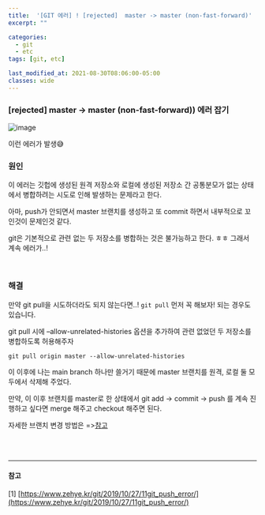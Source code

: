 ```yaml
---
title:  '[GIT 에러] ! [rejected]  master -> master (non-fast-forward)'
excerpt: ""

categories:
  - git
  - etc
tags: [git, etc]

last_modified_at: 2021-08-30T08:06:00-05:00
classes: wide
---
```


###  [rejected]  master -> master (non-fast-forward)) 에러 잡기

![image](https://user-images.githubusercontent.com/53431568/131433603-4b34dc31-84af-471b-ab79-141939c0c1ea.png)

이런 에러가 발생😅


### 원인

이 에러는 깃헙에 생성된 원격 저장소와 로컬에 생성된 저장소 간 공통분모가 없는 상태에서 병합하려는 시도로 인해 발생하는 문제라고 한다.

아마, push가 안되면서 master 브랜치를 생성하고 또 commit 하면서 내부적으로 꼬인것이 문제인것 같다.

git은 기본적으로 관련 없는 두 저장소를 병합하는 것은 불가능하고 한다. ㅎㅎ 그래서 계속 에러가..!

<br>

### 해결

만약 git pull을 시도하더라도 되지 않는다면..! `git pull` 먼저 꼭 해보자! 되는 경우도 있습니다.

git pull 시에 –allow-unrelated-histories 옵션을 추가하여 관련 없었던 두 저장소를 병합하도록 허용해주자

~~~ssh
git pull origin master --allow-unrelated-histories
~~~

이 이후에 나는 main branch 하나만 쓸거기 때문에 master 브랜치를 원격, 로컬 둘 모두에서 삭제해 주었다. 

만약, 이 이후 브랜치를 master로 한 상태에서 git add -> commit -> push 를 계속 진행하고 싶다면 merge 해주고 checkout 해주면 된다.

자세한 브랜치 변경 방법은 =>[참고](https://chaelin0722.github.io/git/etc/remote_rejected_pre-receive_hook_declined/)

<br>
<br>
<hr>


#### 참고

[1] [https://www.zehye.kr/git/2019/10/27/11git_push_error/](https://www.zehye.kr/git/2019/10/27/11git_push_error/)
